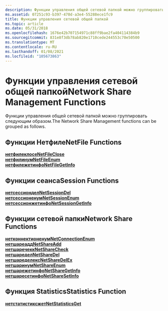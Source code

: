 ```yaml
---
description: Функции управления общей сетевой папкой можно группировать следующим образом.
ms.assetid: 07251c93-b397-470d-a3e4-55288ece1fc9
title: Функции управления сетевой общей папкой
ms.topic: article
ms.date: 05/31/2018
ms.openlocfilehash: 1676e42b707154971c88ff9bae2fa404114384b9
ms.sourcegitcommit: 831e8f3db78ab820e1710cede244553c70e50500
ms.translationtype: MT
ms.contentlocale: ru-RU
ms.lasthandoff: 01/08/2021
ms.locfileid: "105673863"
---
```

# <a name="network-share-management-functions"></a><span data-ttu-id="bbcba-103">Функции управления сетевой общей папкой</span><span class="sxs-lookup"><span data-stu-id="bbcba-103">Network Share Management Functions</span></span>

<span data-ttu-id="bbcba-104">Функции управления общей сетевой папкой можно группировать следующим образом.</span><span class="sxs-lookup"><span data-stu-id="bbcba-104">The Network Share Management functions can be grouped as follows.</span></span>

## <a name="netfile-functions"></a><span data-ttu-id="bbcba-105">Функции Нетфиле</span><span class="sxs-lookup"><span data-stu-id="bbcba-105">NetFile Functions</span></span>

<dl>

[<span data-ttu-id="bbcba-106">**нетфилеклосе**</span><span class="sxs-lookup"><span data-stu-id="bbcba-106">**NetFileClose**</span></span>](/windows/desktop/api/Lmshare/nf-lmshare-netfileclose)  
[<span data-ttu-id="bbcba-107">**нетфилинум**</span><span class="sxs-lookup"><span data-stu-id="bbcba-107">**NetFileEnum**</span></span>](/windows/desktop/api/Lmshare/nf-lmshare-netfileenum)  
[<span data-ttu-id="bbcba-108">**нетфилежетинфо**</span><span class="sxs-lookup"><span data-stu-id="bbcba-108">**NetFileGetInfo**</span></span>](/windows/desktop/api/Lmshare/nf-lmshare-netfilegetinfo)  
</dl>

## <a name="session-functions"></a><span data-ttu-id="bbcba-109">Функции сеанса</span><span class="sxs-lookup"><span data-stu-id="bbcba-109">Session Functions</span></span>

<dl>

[<span data-ttu-id="bbcba-110">**нетсессиондел**</span><span class="sxs-lookup"><span data-stu-id="bbcba-110">**NetSessionDel**</span></span>](/windows/desktop/api/Lmshare/nf-lmshare-netsessiondel)  
[<span data-ttu-id="bbcba-111">**нетсессионенум**</span><span class="sxs-lookup"><span data-stu-id="bbcba-111">**NetSessionEnum**</span></span>](/windows/desktop/api/Lmshare/nf-lmshare-netsessionenum)  
[<span data-ttu-id="bbcba-112">**нетсессионжетинфо**</span><span class="sxs-lookup"><span data-stu-id="bbcba-112">**NetSessionGetInfo**</span></span>](/windows/desktop/api/Lmshare/nf-lmshare-netsessiongetinfo)  
</dl>

## <a name="network-share-functions"></a><span data-ttu-id="bbcba-113">Функции сетевой папки</span><span class="sxs-lookup"><span data-stu-id="bbcba-113">Network Share Functions</span></span>

<dl>

[<span data-ttu-id="bbcba-114">**нетконнектионенум**</span><span class="sxs-lookup"><span data-stu-id="bbcba-114">**NetConnectionEnum**</span></span>](/windows/desktop/api/Lmshare/nf-lmshare-netconnectionenum)  
[<span data-ttu-id="bbcba-115">**нетшареадд**</span><span class="sxs-lookup"><span data-stu-id="bbcba-115">**NetShareAdd**</span></span>](/windows/desktop/api/Lmshare/nf-lmshare-netshareadd)  
[<span data-ttu-id="bbcba-116">**нетшаречекк**</span><span class="sxs-lookup"><span data-stu-id="bbcba-116">**NetShareCheck**</span></span>](/windows/desktop/api/Lmshare/nf-lmshare-netsharecheck)  
[<span data-ttu-id="bbcba-117">**нетшаредел**</span><span class="sxs-lookup"><span data-stu-id="bbcba-117">**NetShareDel**</span></span>](/windows/desktop/api/Lmshare/nf-lmshare-netsharedel)  
[<span data-ttu-id="bbcba-118">**нетшаределекс**</span><span class="sxs-lookup"><span data-stu-id="bbcba-118">**NetShareDelEx**</span></span>](/windows/desktop/api/Lmshare/nf-lmshare-netsharedelex)  
[<span data-ttu-id="bbcba-119">**нетшаринум**</span><span class="sxs-lookup"><span data-stu-id="bbcba-119">**NetShareEnum**</span></span>](/windows/desktop/api/Lmshare/nf-lmshare-netshareenum)  
[<span data-ttu-id="bbcba-120">**нетшарежетинфо**</span><span class="sxs-lookup"><span data-stu-id="bbcba-120">**NetShareGetInfo**</span></span>](/windows/desktop/api/Lmshare/nf-lmshare-netsharegetinfo)  
[<span data-ttu-id="bbcba-121">**нетшаресетинфо**</span><span class="sxs-lookup"><span data-stu-id="bbcba-121">**NetShareSetInfo**</span></span>](/windows/desktop/api/Lmshare/nf-lmshare-netsharesetinfo)  
</dl>

## <a name="statistics-function"></a><span data-ttu-id="bbcba-122">Функция Statistics</span><span class="sxs-lookup"><span data-stu-id="bbcba-122">Statistics Function</span></span>

<dl>

[<span data-ttu-id="bbcba-123">**нетстатистиксжет**</span><span class="sxs-lookup"><span data-stu-id="bbcba-123">**NetStatisticsGet**</span></span>](/windows/desktop/api/Lmstats/nf-lmstats-netstatisticsget)  
</dl>

 

 



